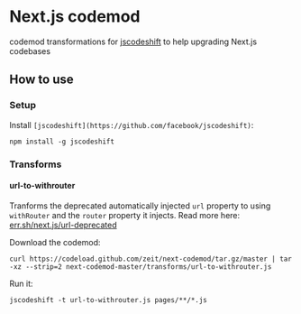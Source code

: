# Next.js codemod

codemod transformations for [jscodeshift](https://github.com/facebook/jscodeshift) to help upgrading Next.js codebases

## How to use

### Setup

Install `[jscodeshift](https://github.com/facebook/jscodeshift)`:

```
npm install -g jscodeshift
```

### Transforms

#### url-to-withrouter

Tranforms the deprecated automatically injected `url` property to using `withRouter` and the `router` property it injects. Read more here: [err.sh/next.js/url-deprecated](https://err.sh/next.js/url-deprecated)

Download the codemod:

```
curl https://codeload.github.com/zeit/next-codemod/tar.gz/master | tar -xz --strip=2 next-codemod-master/transforms/url-to-withrouter.js
```

Run it:

```
jscodeshift -t url-to-withrouter.js pages/**/*.js
```
